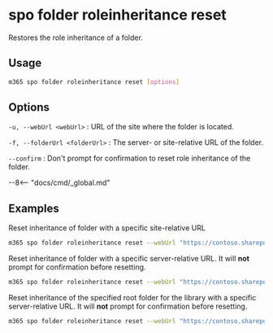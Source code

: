 # spo folder roleinheritance reset

Restores the role inheritance of a folder.

## Usage

```sh
m365 spo folder roleinheritance reset [options]
```

## Options

`-u, --webUrl <webUrl>`
: URL of the site where the folder is located.

`-f, --folderUrl <folderUrl>`
: The server- or site-relative URL of the folder.

`--confirm`
: Don't prompt for confirmation to reset role inheritance of the folder.

--8<-- "docs/cmd/_global.md"

## Examples

Reset inheritance of folder with a specific site-relative URL

```sh
m365 spo folder roleinheritance reset --webUrl "https://contoso.sharepoint.com/sites/project-x" --folderUrl "Shared Documents/TestFolder"
```

Reset inheritance of folder with a specific server-relative URL. It will **not** prompt for confirmation before resetting.

```sh
m365 spo folder roleinheritance reset --webUrl "https://contoso.sharepoint.com/sites/project-x" --folderUrl "/sites/project-x/Shared Documents/TestFolder" --confirm
```

Reset inheritance of the specified root folder for the library with a specific server-relative URL. It will **not** prompt for confirmation before resetting.

```sh
m365 spo folder roleinheritance reset --webUrl "https://contoso.sharepoint.com/sites/project-x" --folderUrl "/sites/project-x/Shared Documents" --confirm
```
